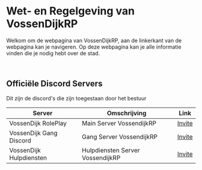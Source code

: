 # Wet- en Regelgeving van VossenDijkRP

<p>
  Welkom om de webpagina van VossenDijkRP, aan de linkerkant van de webpagina kan je navigeren.
   Op deze webpagina kan je alle informatie vinden die je nodig hebt over de stad.
<p>
  <br>
<h2>Officiële Discord Servers</h2>
<p>
  Dit zijn de discord's die zijn toegestaan door het bestuur
</p>
 <table>
   <thead>
     <tr>
        <th>Server</th>
        <th>Omschrijving</th>
        <th>Link</th>
     </tr>
   <thead>
     <tbody>
       <tr>
         <td>VossenDijk RolePlay</td>
         <td>Main Server VossendijkRP</td>
         <td align="center">
           <a href="https://discord.gg/wdrsgFp2nB">Invite</a>
         </td>
       </tr>
       <tr>
         <td>VossenDijk Gang Discord</td>
         <td>Gang Server VossendijkRP</td>
         <td align="center">
           <a href="https://discord.gg/W6z8d6aHFY">Invite</a>
         </td>
       </tr>
       <tr>
         <td>VossenDijk Hulpdiensten</td>
         <td>Hulpdiensten Server VossendijkRP</td>
         <td align="center">
           <a href="https://discord.gg/VHg4Bnk5av">Invite</a>
         </td>
       </tr>
  </table>
     
